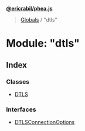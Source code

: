 **[@ericrabil/phea.js](../README.md)**

> [Globals](../README.md) / "dtls"

# Module: "dtls"

## Index

### Classes

* [DTLS](../classes/_dtls_.dtls.md)

### Interfaces

* [DTLSConnectionOptions](../interfaces/_dtls_.dtlsconnectionoptions.md)
